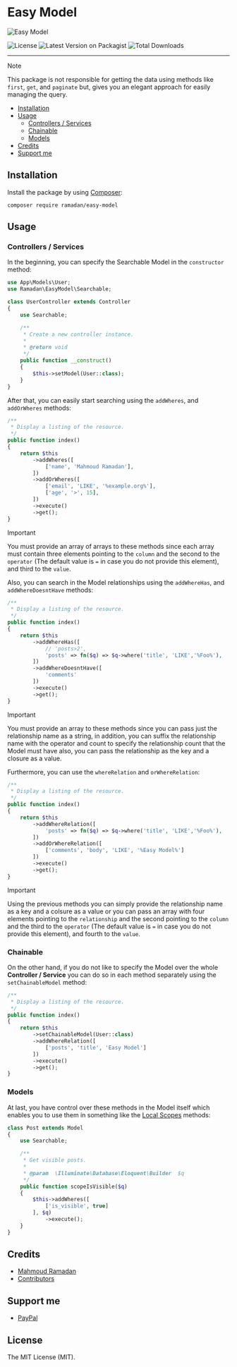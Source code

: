 # Easy Model

![Easy Model](https://github.com/user-attachments/assets/5516ee0d-5cfc-49af-9435-8a7a26a942b2 "Easy Model")

![License](https://img.shields.io/packagist/l/ramadan/easy-model "License")
![Latest Version on Packagist](https://img.shields.io/packagist/v/ramadan/easy-model "Latest Version on Packagist")
![Total Downloads](https://img.shields.io/packagist/dt/ramadan/easy-model "Total Downloads")

 - - -

> [!NOTE]
> This package is not responsible for getting the data using methods like `first`, `get`, and `paginate` but, gives you an elegant approach for easily managing the query.

- [Installation](#installation)
- [Usage](#usage)
  - [Controllers / Services](#controllers--services)
  - [Chainable](#chainable)
  - [Models](#models)
- [Credits](#credits)
- [Support me](#support-me)

## Installation

Install the package by using [Composer](https://getcomposer.org/):

```SHELL
composer require ramadan/easy-model
```

## Usage

### Controllers / Services

In the beginning, you can specify the Searchable Model in the `constructor` method:

```PHP
use App\Models\User;
use Ramadan\EasyModel\Searchable;

class UserController extends Controller
{
    use Searchable;

    /**
     * Create a new controller instance.
     *
     * @return void
     */
    public function __construct()
    {
        $this->setModel(User::class);
    }
}
```

After that, you can easily start searching using the `addWheres`, and `addOrWheres` methods:

```PHP
/**
 * Display a listing of the resource.
 */
public function index()
{
    return $this
        ->addWheres([
            ['name', 'Mahmoud Ramadan'],
        ])
        ->addOrWheres([
            ['email', 'LIKE', '%example.org%'],
            ['age', '>', 15],
        ])
        ->execute()
        ->get();
}
```

> [!IMPORTANT]
> You must provide an array of arrays to these methods since each array must contain three elements pointing to the `column` and the second to the `operator` (The default value is `=` in case you do not provide this element), and third to the `value`.

Also, you can search in the Model relationships using the `addWhereHas`, and `addWhereDoesntHave` methods:

```PHP
/**
 * Display a listing of the resource.
 */
public function index()
{
    return $this
        ->addWhereHas([
            // 'posts>2',
            'posts' => fn($q) => $q->where('title', 'LIKE','%Foo%'),
        ])
        ->addWhereDoesntHave([
            'comments'
        ])
        ->execute()
        ->get();
}
```

> [!IMPORTANT]
> You must provide an array to these methods since you can pass just the relationship name as a string, in addition, you can suffix the relationship name with the operator and count to specify the relationship count that the Model must have also, you can pass the relationship as the key and a closure as a value.

Furthermore, you can use the `whereRelation` and `orWhereRelation`:

```PHP
/**
 * Display a listing of the resource.
 */
public function index()
{
    return $this
        ->addWhereRelation([
            'posts' => fn($q) => $q->where('title', 'LIKE','%Foo%'),
        ])
        ->addOrWhereRelation([
            ['comments', 'body', 'LIKE', '%Easy Model%']
        ])
        ->execute()
        ->get();
}
```

> [!IMPORTANT]
> Using the previous methods you can simply provide the relationship name as a key and a colsure as a value or you can pass an array with four elements pointing to the `relationship` and the second pointing to the `column` and the third to the `operator` (The default value is `=` in case you do not provide this element), and fourth to the `value`.

### Chainable

On the other hand, if you do not like to specify the Model over the whole **Controller / Service** you can do so in each method separately using the `setChainableModel` method:

```PHP
/**
 * Display a listing of the resource.
 */
public function index()
{
    return $this
        ->setChainableModel(User::class)
        ->addWhereRelation([
            ['posts', 'title', 'Easy Model']
        ])
        ->execute()
        ->get();
}
```

### Models

At last, you have control over these methods in the Model itself which enables you to use them in something like the [Local Scopes](https://laravel.com/docs/11.x/eloquent#local-scopes) methods:

```PHP
class Post extends Model
{
    use Searchable;

    /**
     * Get visible posts.
     *
     * @param  \Illuminate\Database\Eloquent\Builder  $q
     */
    public function scopeIsVisible($q)
    {
        $this->addWheres([
            ['is_visible', true]
        ], $q)
            ->execute();
    }
}
```

## Credits

- [Mahmoud Ramadan](https://github.com/mahmoudmohamedramadan)
- [Contributors](https://github.com/mahmoudmohamedramadan/custom-fresh/graphs/contributors)

## Support me

- [PayPal](https://www.paypal.com/paypalme/mmramadan496)

## License

The MIT License (MIT).
